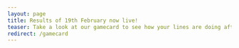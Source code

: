 ```yaml
---
layout: page
title: Results of 19th February now live!
teaser: Take a look at our gamecard to see how your lines are doing after our first draw.
redirect: /gamecard
---
```

